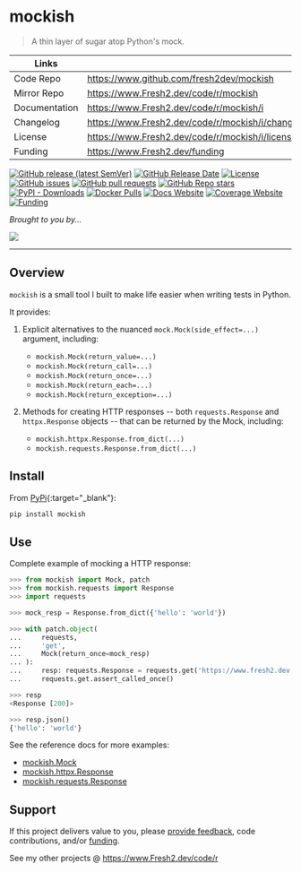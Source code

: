 # mockish

> A thin layer of sugar atop Python's mock.

| Links         |                                                   |
|---------------|---------------------------------------------------|
| Code Repo     | https://www.github.com/fresh2dev/mockish          |
| Mirror Repo   | https://www.Fresh2.dev/code/r/mockish             |
| Documentation | https://www.Fresh2.dev/code/r/mockish/i           |
| Changelog     | https://www.Fresh2.dev/code/r/mockish/i/changelog |
| License       | https://www.Fresh2.dev/code/r/mockish/i/license   |
| Funding       | https://www.Fresh2.dev/funding                    |

[![GitHub release (latest SemVer)](https://img.shields.io/github/v/release/fresh2dev/mockish?color=blue&style=for-the-badge)](https://www.github.com/fresh2dev/mockish/releases)
[![GitHub Release Date](https://img.shields.io/github/release-date/fresh2dev/mockish?color=blue&style=for-the-badge)](https://www.github.com/fresh2dev/mockish/releases)
[![License](https://img.shields.io/github/license/fresh2dev/mockish?color=blue&style=for-the-badge)](https://www.Fresh2.dev/code/r/mockish/i/license)
[![GitHub issues](https://img.shields.io/github/issues-raw/fresh2dev/mockish?color=blue&style=for-the-badge)](https://www.github.com/fresh2dev/mockish/issues)
[![GitHub pull requests](https://img.shields.io/github/issues-pr-raw/fresh2dev/mockish?color=blue&style=for-the-badge)](https://www.github.com/fresh2dev/mockish/pulls)
[![GitHub Repo stars](https://img.shields.io/github/stars/fresh2dev/mockish?color=blue&style=for-the-badge)](https://star-history.com/#fresh2dev/mockish&Date)
[![PyPI - Downloads](https://img.shields.io/pypi/dm/mockish?color=blue&style=for-the-badge)](https://pypi.org/project/mockish)
[![Docker Pulls](https://img.shields.io/docker/pulls/fresh2dev/mockish?color=blue&style=for-the-badge)](https://hub.docker.com/r/fresh2dev/mockish)
[![Docs Website](https://img.shields.io/website?down_message=unavailable&label=docs&style=for-the-badge&up_color=blue&up_message=available&url=https://www.Fresh2.dev/code/r/mockish/i)](https://www.Fresh2.dev/code/r/mockish/i)
[![Coverage Website](https://img.shields.io/website?down_message=unavailable&label=coverage&style=for-the-badge&up_color=blue&up_message=available&url=https://www.Fresh2.dev/code/r/mockish/i/tests/coverage)](https://www.Fresh2.dev/code/r/mockish/i/tests/coverage)
[![Funding](https://img.shields.io/badge/funding-%24%24%24-blue?style=for-the-badge)](https://www.Fresh2.dev/funding)

*Brought to you by...*

[![](https://img.fresh2.dev/fresh2dev.svg)](https://www.fresh2.dev)

---

## Overview

`mockish` is a small tool I built to make life easier when writing tests in Python.

It provides:

1. Explicit alternatives to the nuanced `mock.Mock(side_effect=...)` argument, including:

    - `mockish.Mock(return_value=...)`
    - `mockish.Mock(return_call=...)`
    - `mockish.Mock(return_once=...)`
    - `mockish.Mock(return_each=...)`
    - `mockish.Mock(return_exception=...)`

2. Methods for creating HTTP responses -- both `requests.Response` and `httpx.Response` objects -- that can be returned by the Mock, including:

    - `mockish.httpx.Response.from_dict(...)`
    - `mockish.requests.Response.from_dict(...)`

## Install

From [PyPi](https://pypi.org/project/mockish/){:target="_blank"}:

```py
pip install mockish
```

## Use

Complete example of mocking a HTTP response:

```py
>>> from mockish import Mock, patch
>>> from mockish.requests import Response
>>> import requests

>>> mock_resp = Response.from_dict({'hello': 'world'})

>>> with patch.object(
...     requests,
...     'get',
...     Mock(return_once=mock_resp)
... ):
...     resp: requests.Response = requests.get('https://www.fresh2.dev')
...     requests.get.assert_called_once()

>>> resp
<Response [200]>

>>> resp.json()
{'hello': 'world'}
```

See the reference docs for more examples:

- [mockish.Mock](reference/01)
- [mockish.httpx.Response](reference/02)
- [mockish.requests.Response](reference/03)

## Support

If this project delivers value to you, please [provide feedback](https://github.com/fresh2dev/mockish/issues), code contributions, and/or [funding](https://www.Fresh2.dev/funding).

See my other projects @ https://www.Fresh2.dev/code/r
